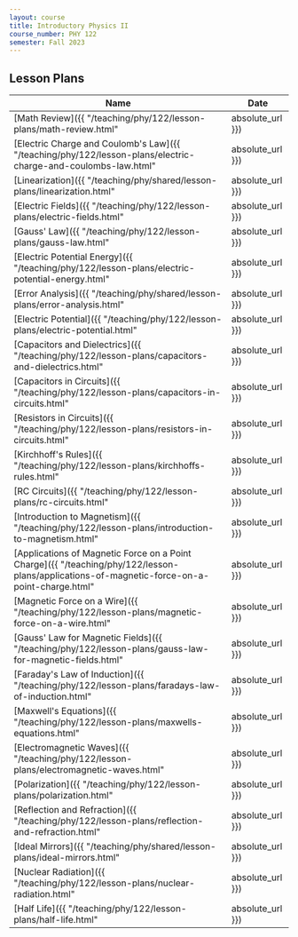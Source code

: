 ```yaml
---
layout: course
title: Introductory Physics II
course_number: PHY 122
semester: Fall 2023
---
```


## Lesson Plans

| Name | Date |
| --- | --------- |
| [Math Review]({{ "/teaching/phy/122/lesson-plans/math-review.html" | absolute_url }}) |  |
| [Electric Charge and Coulomb's Law]({{ "/teaching/phy/122/lesson-plans/electric-charge-and-coulombs-law.html" | absolute_url }}) |  |
| [Linearization]({{ "/teaching/phy/shared/lesson-plans/linearization.html" | absolute_url }}) |  |
| [Electric Fields]({{ "/teaching/phy/122/lesson-plans/electric-fields.html" | absolute_url }}) |  |
| [Gauss' Law]({{ "/teaching/phy/122/lesson-plans/gauss-law.html" | absolute_url }}) | |
| [Electric Potential Energy]({{ "/teaching/phy/122/lesson-plans/electric-potential-energy.html" | absolute_url }}) | |
| [Error Analysis]({{ "/teaching/phy/shared/lesson-plans/error-analysis.html" | absolute_url }}) | |
| [Electric Potential]({{ "/teaching/phy/122/lesson-plans/electric-potential.html" | absolute_url }}) |  |
| [Capacitors and Dielectrics]({{ "/teaching/phy/122/lesson-plans/capacitors-and-dielectrics.html" | absolute_url }}) |  |
| [Capacitors in Circuits]({{ "/teaching/phy/122/lesson-plans/capacitors-in-circuits.html" | absolute_url }}) | September 12, 2023 |
| [Resistors in Circuits]({{ "/teaching/phy/122/lesson-plans/resistors-in-circuits.html" | absolute_url }}) | September 12, 2023 |
| [Kirchhoff's Rules]({{ "/teaching/phy/122/lesson-plans/kirchhoffs-rules.html" | absolute_url }}) | September 14, 2023 |
| [RC Circuits]({{ "/teaching/phy/122/lesson-plans/rc-circuits.html" | absolute_url }}) |  |
| [Introduction to Magnetism]({{ "/teaching/phy/122/lesson-plans/introduction-to-magnetism.html" | absolute_url }}) |  |
| [Applications of Magnetic Force on a Point Charge]({{ "/teaching/phy/122/lesson-plans/applications-of-magnetic-force-on-a-point-charge.html" | absolute_url }}) | September 28, 2023 |
| [Magnetic Force on a Wire]({{ "/teaching/phy/122/lesson-plans/magnetic-force-on-a-wire.html" | absolute_url }}) | September 28, 2023 |
| [Gauss' Law for Magnetic Fields]({{ "/teaching/phy/122/lesson-plans/gauss-law-for-magnetic-fields.html" | absolute_url }}) |  |
| [Faraday's Law of Induction]({{ "/teaching/phy/122/lesson-plans/faradays-law-of-induction.html" | absolute_url }}) |  |
| [Maxwell's Equations]({{ "/teaching/phy/122/lesson-plans/maxwells-equations.html" | absolute_url }}) |  |
| [Electromagnetic Waves]({{ "/teaching/phy/122/lesson-plans/electromagnetic-waves.html" | absolute_url }}) |  |
| [Polarization]({{ "/teaching/phy/122/lesson-plans/polarization.html" | absolute_url }}) | |
| [Reflection and Refraction]({{ "/teaching/phy/122/lesson-plans/reflection-and-refraction.html" | absolute_url }}) |  |
| [Ideal Mirrors]({{ "/teaching/phy/shared/lesson-plans/ideal-mirrors.html" | absolute_url }}) | |
| [Nuclear Radiation]({{ "/teaching/phy/122/lesson-plans/nuclear-radiation.html" | absolute_url }}) | December 5, 2023 |
| [Half Life]({{ "/teaching/phy/122/lesson-plans/half-life.html" | absolute_url }}) | December 5, 2023|
